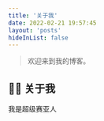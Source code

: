 ```yaml
---
title: '关于我'
date: 2022-02-21 19:57:45
layout: 'posts'
hideInList: false
---
```


> 欢迎来到我的博客。


## 👨‍💻 关于我

我是超级赛亚人





